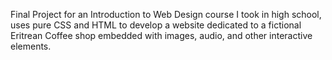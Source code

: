 Final Project for an Introduction to Web Design course I took in high school, uses pure CSS and HTML to develop 
a website dedicated to a fictional Eritrean Coffee shop embedded with images, audio, and other interactive elements.
